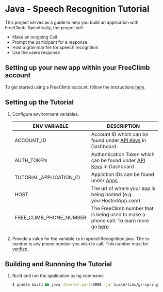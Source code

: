 # Java - Speech Recognition Tutorial

This project serves as a guide to help you build an application with FreeClimb. Specifically, the project will:

- Make an outgoing Call
- Prompt the participant for a response
- Host a grammar file for speech recognition
- Use the users response

## Setting up your new app within your FreeClimb account

To get started using a FreeClimb account, follow the instructions [here](https://docs.freeclimb.com/docs/getting-started-with-freeclimb).

## Setting up the Tutorial

1. Configure environment variables.

   | ENV VARIABLE            | DESCRIPTION                                                                                                                                                                        |
   | ----------------------- | ---------------------------------------------------------------------------------------------------------------------------------------------------------------------------------- |
   | ACCOUNT_ID              | Account ID which can be found under [API Keys](https://www.freeclimb.com/dashboard/portal/account/authentication) in Dashboard                                                     |
   | AUTH_TOKEN              | Authentication Token which can be found under [API Keys](https://www.freeclimb.com/dashboard/portal/account/authentication) in Dashboard                                           |
   | TUTORIAL_APPLICATION_ID | Appliction IDs can be found under [Apps](https://www.freeclimb.com/dashboard/portal/applications)                                                                                  |
   | HOST                    | The url of where your app is being hosted (e.g. yourHostedApp.com)                                                                                                                 |
   | FREE_CLIMB_PHONE_NUMBER | The FreeClimb number that is being used to make a phone call. To learn more go [here](https://docs.freeclimb.com/docs/getting-started-with-freeclimb#section-2-get-a-phone-number) |

2) Provide a value for the variable `to` in speechRecognition.java. The `to` number is any phone number you wish to call. This number must be [verified](https://docs.freeclimb.com/docs/using-your-trial-account#section-verifying-outbound-numbers).

## Building and Runnning the Tutorial

1. Build and run the application using command:

   ```bash
   $ gradle build && java -Dserver.port=3000 -jar build/libs/gs-spring-boot-0.1.0.jar
   ```
